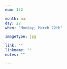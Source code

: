 ```yaml
---
num: 152

month: mar
day: 22
when: "Monday, March 22th"

imageType: jpg

link: ""
linkname: ""
notes: ""

---
```


